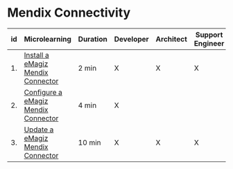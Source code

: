 # Mendix Connectivity


| id | Microlearning | Duration | Developer | Architect | Support<br>Engineer |
| ---- | ---- | ---- | ---- | ---- | ---- |
|1. |[Install a eMagiz Mendix Connector](basic-mendix-connectivity-install-emagiz-mendix-connector.md)| 2 min | X | X | X |
|2. |[Configure a eMagiz Mendix Connector](basic-mendix-connectivity-configure-emagiz-mendix-connector.md)| 4 min | X | | |
|3. |[Update a eMagiz Mendix Connector](basic-mendix-connectivity-update-emagiz-mendix-connector.md)| 10 min | X | X | X |

